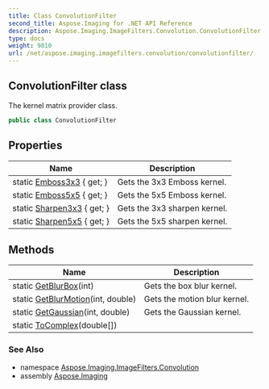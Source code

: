 ```yaml
---
title: Class ConvolutionFilter
second_title: Aspose.Imaging for .NET API Reference
description: Aspose.Imaging.ImageFilters.Convolution.ConvolutionFilter class. The kernel matrix provider class
type: docs
weight: 9810
url: /net/aspose.imaging.imagefilters.convolution/convolutionfilter/
---
```

## ConvolutionFilter class

The kernel matrix provider class.

```csharp
public class ConvolutionFilter
```

## Properties

| Name | Description |
| --- | --- |
| static [Emboss3x3](../../aspose.imaging.imagefilters.convolution/convolutionfilter/emboss3x3/) { get; } | Gets the 3x3 Emboss kernel. |
| static [Emboss5x5](../../aspose.imaging.imagefilters.convolution/convolutionfilter/emboss5x5/) { get; } | Gets the 5x5 Emboss kernel. |
| static [Sharpen3x3](../../aspose.imaging.imagefilters.convolution/convolutionfilter/sharpen3x3/) { get; } | Gets the 3x3 sharpen kernel. |
| static [Sharpen5x5](../../aspose.imaging.imagefilters.convolution/convolutionfilter/sharpen5x5/) { get; } | Gets the 5x5 sharpen kernel. |

## Methods

| Name | Description |
| --- | --- |
| static [GetBlurBox](../../aspose.imaging.imagefilters.convolution/convolutionfilter/getblurbox/)(int) | Gets the box blur kernel. |
| static [GetBlurMotion](../../aspose.imaging.imagefilters.convolution/convolutionfilter/getblurmotion/)(int, double) | Gets the motion blur kernel. |
| static [GetGaussian](../../aspose.imaging.imagefilters.convolution/convolutionfilter/getgaussian/)(int, double) | Gets the Gaussian kernel. |
| static [ToComplex](../../aspose.imaging.imagefilters.convolution/convolutionfilter/tocomplex/)(double[]) |  |

### See Also

* namespace [Aspose.Imaging.ImageFilters.Convolution](../../aspose.imaging.imagefilters.convolution/)
* assembly [Aspose.Imaging](../../)


